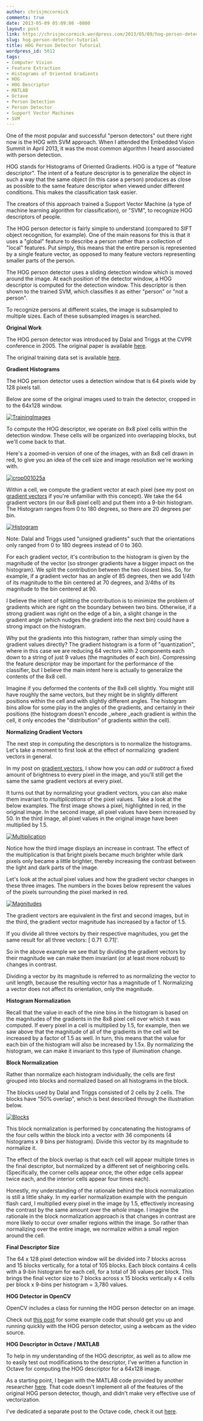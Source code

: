 ```yaml
---
author: chrisjmccormick
comments: true
date: 2013-05-09 05:09:08 -0800
layout: post
link: https://chrisjmccormick.wordpress.com/2013/05/09/hog-person-detector-tutorial/
slug: hog-person-detector-tutorial
title: HOG Person Detector Tutorial
wordpress_id: 5612
tags:
- Computer Vision
- Feature Extraction
- Histograms of Oriented Gradients
- HOG
- HOG Descriptor
- MATLAB
- Octave
- Person Detection
- Person Detector
- Support Vector Machines
- SVM
---
```


One of the most popular and successful "person detectors" out there right now is the HOG with SVM approach. When I attended the Embedded Vision Summit in April 2013, it was the most common algorithm I heard associated with person detection.

HOG stands for Histograms of Oriented Gradients. HOG is a type of "feature descriptor". The intent of a feature descriptor is to generalize the object in such a way that the same object (in this case a person) produces as close as possible to the same feature descriptor when viewed under different conditions. This makes the classification task easier.

The creators of this approach trained a Support Vector Machine (a type of machine learning algorithm for classification), or "SVM", to recognize HOG descriptors of people.

The HOG person detector is fairly simple to understand (compared to SIFT object recognition, for example). One of the main reasons for this is that it uses a "global" feature to describe a person rather than a collection of "local" features. Put simply, this means that the entire person is represented by a single feature vector, as opposed to many feature vectors representing smaller parts of the person.

The HOG person detector uses a sliding detection window which is moved around the image. At each position of the detector window, a HOG descriptor is computed for the detection window. This descriptor is then shown to the trained SVM, which classifies it as either "person" or "not a person".

To recognize persons at different scales, the image is subsampled to multiple sizes. Each of these subsampled images is searched.

**Original Work**

The HOG person detector was introduced by Dalal and Triggs at the CVPR conference in 2005. The original paper is available [here](http://lear.inrialpes.fr/people/triggs/pubs/Dalal-cvpr05.pdf).

The original training data set is available [here](http://pascal.inrialpes.fr/data/human/).

**Gradient Histograms**

The HOG person detector uses a detection window that is 64 pixels wide by 128 pixels tall.

Below are some of the original images used to train the detector, cropped in to the 64x128 window.

[![TrainingImages](http://chrisjmccormick.files.wordpress.com/2013/05/trainingimages.png)](http://chrisjmccormick.files.wordpress.com/2013/05/trainingimages.png)

To compute the HOG descriptor, we operate on 8x8 pixel cells within the detection window. These cells will be organized into overlapping blocks, but we'll come back to that.

Here's a zoomed-in version of one of the images, with an 8x8 cell drawn in red, to give you an idea of the cell size and image resolution we're working with.

[![crop001025a](http://chrisjmccormick.files.wordpress.com/2013/05/crop001025a.png)](http://chrisjmccormick.files.wordpress.com/2013/05/crop001025a.png)

Within a cell, we compute the gradient vector at each pixel (see my post on [gradient vectors](http://chrisjmccormick.wordpress.com/2013/05/07/gradient-vectors/) if you're unfamiliar with this concept). We take the 64 gradient vectors (in our 8x8 pixel cell) and put them into a 9-bin histogram. The Histogram ranges from 0 to 180 degrees, so there are 20 degrees per bin.

[![Histogram](http://chrisjmccormick.files.wordpress.com/2013/05/histogram.png)](http://chrisjmccormick.files.wordpress.com/2013/05/histogram.png)

Note: Dalal and Triggs used "unsigned gradients" such that the orientations only ranged from 0 to 180 degrees instead of 0 to 360.

For each gradient vector, it's contribution to the histogram is given by the magnitude of the vector (so stronger gradients have a bigger impact on the histogram). We split the contribution between the two closest bins. So, for example, if a gradient vector has an angle of 85 degrees, then we add 1/4th of its magnitude to the bin centered at 70 degrees, and 3/4ths of its magnitude to the bin centered at 90.

I believe the intent of splitting the contribution is to minimize the problem of gradients which are right on the boundary between two bins. Otherwise, if a strong gradient was right on the edge of a bin, a slight change in the gradient angle (which nudges the gradient into the next bin) could have a strong impact on the histogram.

Why put the gradients into this histogram, rather than simply using the gradient values directly? The gradient histogram is a form of "quantization", where in this case we are reducing 64 vectors with 2 components each down to a string of just 9 values (the magnitudes of each bin). Compressing the feature descriptor may be important for the performance of the classifier, but I believe the main intent here is actually to generalize the contents of the 8x8 cell.

Imagine if you deformed the contents of the 8x8 cell slightly. You might still have roughly the same vectors, but they might be in slightly different positions within the cell and with slightly different angles. The histogram bins allow for some play in the angles of the gradients, and certainly in their positions (the histogram doesn't encode _where _each gradient is within the cell, it only encodes the "distribution" of gradients within the cell).

**Normalizing Gradient Vectors**

The next step in computing the descriptors is to normalize the histograms. Let's take a moment to first look at the effect of normalizing  gradient vectors in general.

In my post on [gradient vectors](http://chrisjmccormick.wordpress.com/2013/05/07/gradient-vectors/), I show how you can _add or subtract_ a fixed amount of brightness to every pixel in the image, and you'll still get the same the same gradient vectors at every pixel.

It turns out that by normalizing your gradient vectors, you can also make them invariant to _multiplications_ of the pixel values.  Take a look at the below examples. The first image shows a pixel, highlighted in red, in the original image. In the second image, all pixel values have been increased by 50. In the third image, all pixel values in the original image have been multiplied by 1.5.

[![Multiplication](http://chrisjmccormick.files.wordpress.com/2013/05/multiplication.png)](http://chrisjmccormick.files.wordpress.com/2013/05/multiplication.png)

Notice how the third image displays an increase in contrast. The effect of the multiplication is that bright pixels became much brighter while dark pixels only became a little brighter, thereby increasing the contrast between the light and dark parts of the image.

Let's look at the actual pixel values and how the gradient vector changes in these three images. The numbers in the boxes below represent the values of the pixels surrounding the pixel marked in red.

[![Magnitudes](http://chrisjmccormick.files.wordpress.com/2013/05/magnitudes.png)](http://chrisjmccormick.files.wordpress.com/2013/05/magnitudes.png)

The gradient vectors are equivalent in the first and second images, but in the third, the gradient vector magnitude has increased by a factor of 1.5.

If you divide all three vectors by their respective magnitudes, you get the same result for all three vectors: [ 0.71  0.71]'.

So in the above example we see that by dividing the gradient vectors by their magnitude we can make them invariant (or at least more robust) to changes in contrast.

Dividing a vector by its magnitude is referred to as normalizing the vector to unit length, because the resulting vector has a magnitude of 1. Normalizing a vector does not affect its orientation, only the magnitude.

**Histogram Normalization**

Recall that the value in each of the nine bins in the histogram is based on the magnitudes of the gradients in the 8x8 pixel cell over which it was computed. If every pixel in a cell is multiplied by 1.5, for example, then we saw above that the magnitude of all of the gradients in the cell will be increased by a factor of 1.5 as well. In turn, this means that the value for each bin of the histogram will also be increased by 1.5x. By normalizing the histogram, we can make it invariant to this type of illumination change.

**Block Normalization**

Rather than normalize each histogram individually, the cells are first grouped into blocks and normalized based on all histograms in the block.

The blocks used by Dalal and Triggs consisted of 2 cells by 2 cells. The blocks have "50% overlap", which is best described through the illustration below.

[![Blocks](http://chrisjmccormick.files.wordpress.com/2013/05/blocks.png)](http://chrisjmccormick.files.wordpress.com/2013/05/blocks.png)

This block normalization is performed by concatenating the histograms of the four cells within the block into a vector with 36 components (4 histograms x 9 bins per histogram). Divide this vector by its magnitude to normalize it.

The effect of the block overlap is that each cell will appear multiple times in the final descriptor, but normalized by a different set of neighboring cells. (Specifically, the corner cells appear once, the other edge cells appear twice each, and the interior cells appear four times each).

Honestly, my understanding of the rationale behind the block normalization is still a little shaky. In my earlier normalization example with the penguin flash card, I multiplied every pixel in the image by 1.5, effectively increasing the contrast by the same amount over the _whole_ image. I imagine the rationale in the block normalization approach is that changes in contrast are more likely to occur over smaller regions within the image. So rather than normalizing over the entire image, we normalize within a small region around the cell.

**Final Descriptor Size**

The 64 x 128 pixel detection window will be divided into 7 blocks across and 15 blocks vertically, for a total of 105 blocks. Each block contains 4 cells with a 9-bin histogram for each cell, for a total of 36 values per block. This brings the final vector size to 7 blocks across x 15 blocks vertically x 4 cells per block x 9-bins per histogram = 3,780 values.

**HOG Detector in OpenCV**

OpenCV includes a class for running the HOG person detector on an image.

Check out [this post](http://www.magicandlove.com/blog/2011/08/26/people-detection-in-opencv-again/) for some example code that should get you up and running quickly with the HOG person detector, using a webcam as the video source.

**HOG Descriptor in Octave / MATLAB**

To help in my understanding of the HOG descriptor, as well as to allow me to easily test out modifications to the descriptor, I've written a function in Octave for computing the HOG descriptor for a 64x128 image.

As a starting point, I began with the MATLAB code provided by another researcher [here](http://www.mathworks.com/matlabcentral/fileexchange/28689-hog-descriptor-for-matlab). That code doesn't implement all of the features of the original HOG person detector, though, and didn't make very effective use of vectorization.

I've dedicated a separate post to the Octave code, check it out [here](http://chrisjmccormick.wordpress.com/2013/05/09/hog-descriptor-in-matlab/).
